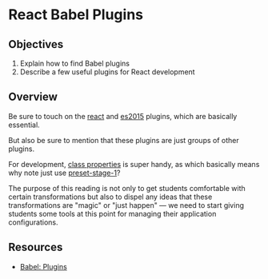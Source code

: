 # React Babel Plugins

## Objectives

1. Explain how to find Babel plugins
2. Describe a few useful plugins for React development

## Overview

Be sure to touch on the [react](http://babeljs.io/docs/plugins/preset-react/)
and [es2015](http://babeljs.io/docs/plugins/preset-es2015/) plugins, which are
basically essential.

But also be sure to mention that these plugins are just groups of other plugins.

For development, [class properties](http://babeljs.io/docs/plugins/transform-class-properties/)
is super handy, as which basically means why note just use
[preset-stage-1](http://babeljs.io/docs/plugins/preset-stage-1/)?

The purpose of this reading is not only to get students comfortable with certain
transformations but also to dispel any ideas that these transformations are
"magic" or "just happen" — we need to start giving students some tools at this
point for managing their application configurations.

## Resources

- [Babel: Plugins](http://babeljs.io/docs/plugins/)
